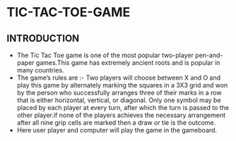 # **TIC-TAC-TOE-GAME**

## INTRODUCTION

- The Tic Tac Toe game is one of the most popular two-player pen-and-paper games.This game has extremely ancient roots and is popular in many countries.
- The game’s rules are :- 
Two players will choose between X and O and play this game by alternately marking the squares in a 3X3 grid and won by the person who successfully arranges three of     their marks in a row that is either horizontal, vertical, or diagonal. Only one symbol may be placed by each player at every turn, after which the turn is passed to     the other player.if none of the players achieves the necessary arrangement after all nine grip cells are marked then a draw or tie is the outcome.
- Here user player and computer will play the game in the gameboard.


